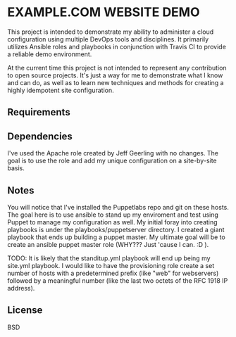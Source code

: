 EXAMPLE.COM WEBSITE DEMO 
========================

This project is intended to demonstrate my ability to administer a cloud configuration using multiple DevOps tools and disciplines.  It primarily utilizes Ansible roles and playbooks in conjunction with Travis CI to provide a reliable demo environment.

At the current time this project is not intended to represent any contribution to open source projects.  It's just a way for me to demonstrate what I know and can do, as well as to learn new techniques and methods for creating a highly idempotent site configuration.


Requirements
------------

Dependencies
------------

I've used the Apache role created by Jeff Geerling with no changes.  The goal is to use the role and add my unique configuration on a site-by-site basis.

Notes
-----

You will notice that I've installed the Puppetlabs repo and git on these hosts.  The goal here is to use ansible to stand up my enviroment and test using Puppet to manage my configuration as well.  My initial foray into creating playbooks is under the playbooks/puppetserver directory.  I created a giant playbook that ends up building a puppet master.  My ultimate goal will be to create an ansible puppet master role (WHY??? Just 'cause I can.   :D   ).

TODO:  It is likely that the standitup.yml playbook will end up being my site.yml playbook.  I would like to have the provisioning role create a set number of hosts with a predetermined prefix (like "web" for webservers) followed by a meaningful number (like the last two octets of the RFC 1918 IP address).

License
-------

BSD
